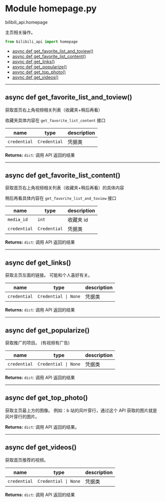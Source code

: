 # Module homepage.py


bilibili_api.homepage

主页相关操作。


``` python
from bilibili_api import homepage
```

- [async def get\_favorite\_list\_and\_toview()](#async-def-get\_favorite\_list\_and\_toview)
- [async def get\_favorite\_list\_content()](#async-def-get\_favorite\_list\_content)
- [async def get\_links()](#async-def-get\_links)
- [async def get\_popularize()](#async-def-get\_popularize)
- [async def get\_top\_photo()](#async-def-get\_top\_photo)
- [async def get\_videos()](#async-def-get\_videos)

---

## async def get_favorite_list_and_toview()

获取首页右上角视频相关列表（收藏夹+稍后再看）

收藏夹具体内容在 `get_favorite_list_content` 接口


| name | type | description |
| - | - | - |
| `credential` | `Credential` | 凭据类 |

**Returns:** `dict`:  调用 API 返回的结果




---

## async def get_favorite_list_content()

获取首页右上角视频相关列表（收藏夹+稍后再看）的具体内容

稍后再看具体内容在 `get_favorite_list_and_toview` 接口


| name | type | description |
| - | - | - |
| `media_id` | `int` | 收藏夹 id |
| `credential` | `Credential` | 凭据类 |

**Returns:** `dict`:  调用 API 返回的结果




---

## async def get_links()

获取主页左面的链接。
可能和个人喜好有关。


| name | type | description |
| - | - | - |
| `credential` | `Credential \| None` | 凭据类 |

**Returns:** `dict`:  调用 API 返回的结果




---

## async def get_popularize()

获取推广的项目。
(有视频有广告)


| name | type | description |
| - | - | - |
| `credential` | `Credential \| None` | 凭据类 |

**Returns:** `dict`:  调用 API 返回的结果




---

## async def get_top_photo()

获取主页最上方的图像。
例如：b 站的风叶穿行，通过这个 API 获取的图片就是风叶穿行的图片。



**Returns:** `dict`:  调用 API 返回的结果。




---

## async def get_videos()

获取首页推荐的视频。


| name | type | description |
| - | - | - |
| `credential` | `Credential \| None` | 凭据类 |

**Returns:** `dict`:  调用 API 返回的结果




